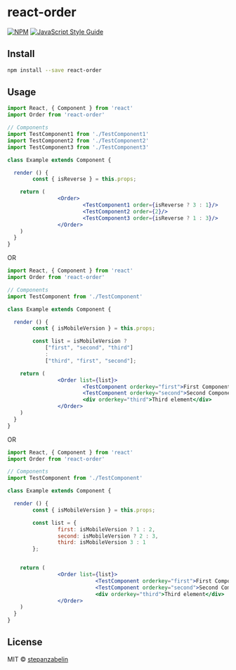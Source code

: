 # react-order

> 

[![NPM](https://img.shields.io/npm/v/react-order.svg)](https://www.npmjs.com/package/react-order) [![JavaScript Style Guide](https://img.shields.io/badge/code_style-standard-brightgreen.svg)](https://standardjs.com)

## Install

```bash
npm install --save react-order
```

## Usage

```jsx
import React, { Component } from 'react'
import Order from 'react-order'

// Components
import TestComponent1 from './TestComponent1'
import TestComponent2 from './TestComponent2'
import TestComponent3 from './TestComponent3'

class Example extends Component {

  render () {
		const { isReverse } = this.props;

    return (
				<Order>
						<TestComponent1 order={isReverse ? 3 : 1}/>	
						<TestComponent2 order={2}/>	
						<TestComponent3 order={isReverse ? 1 : 3}/>	
				</Order>
    )
  }
}
```

OR 

```jsx
import React, { Component } from 'react'
import Order from 'react-order'

// Components
import TestComponent from './TestComponent'

class Example extends Component {

  render () {
		const { isMobileVersion } = this.props;

		const list = isMobileVersion ? 
			["first", "second", "third"] 
			: 
			["third", "first", "second"];

    return (
				<Order list={list}>
						<TestComponent orderkey="first">First Component</TestComponent>	
						<TestComponent orderkey="second">Second Component</TestComponent>	
						<div orderkey="third">Third element</div>	
				</Order>
    )
  }
}
```


OR 

```jsx
import React, { Component } from 'react'
import Order from 'react-order'

// Components
import TestComponent from './TestComponent'

class Example extends Component {

  render () {
		const { isMobileVersion } = this.props;

		const list = {
				first: isMobileVersion ? 1 : 2, 
				second: isMobileVersion ? 2 : 3, 
				third: isMobileVersion 3 : 1
		};


    return (
				<Order list={list}>
							<TestComponent orderkey="first">First Component</TestComponent>	
							<TestComponent orderkey="second">Second Component</TestComponent>	
							<div orderkey="third">Third element</div>	
				</Order>
    )
  }
}
```

## License

MIT © [stepanzabelin](https://github.com/stepanzabelin)
